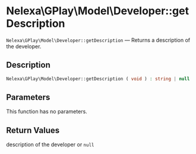 # Nelexa\GPlay\Model\Developer::getDescription
`Nelexa\GPlay\Model\Developer::getDescription` — Returns a description of the developer.

## Description
```php
Nelexa\GPlay\Model\Developer::getDescription ( void ) : string | null
```

## Parameters
This function has no parameters.

## Return Values
description of the developer or `null`

